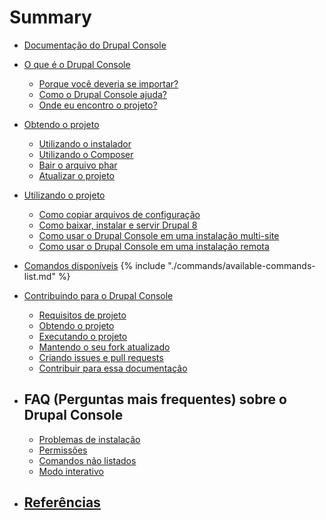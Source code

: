 # Summary

* [Documentação do Drupal Console](README.md)

* [O que é o Drupal Console](about/what-is-the-drupal-console.md)
  * [Porque você deveria se importar?](about/why-should-you-care-about.md)
  * [Como o Drupal Console ajuda?](about/how-does-drupal-console-help.md)
  * [Onde eu encontro o projeto?](about/where-do-i-find-the-project.md)

* [Obtendo o projeto](getting/project.md)
  * [Utilizando o instalador](getting/installer.md)
  * [Utilizando o Composer](getting/composer.md)
  * [Bair o arquivo phar](getting/download.md)
  * [Atualizar o projeto](getting/update.md)
  
* [Utilizando o projeto](using/project.md)
  * [Como copiar arquivos de configuração](using/how-to-copy-configuration-files.md)
  * [Como baixar, instalar e servir Drupal 8](using/how-to-download-install-and-serve-drupal8.md)
  * [Como usar o Drupal Console em uma instalação multi-site](using/how-to-use-drupal-console-in-a-multisite-installation.md)
  * [Como usar o Drupal Console em uma instalação remota](using/how-to-use-drupal-console-in-a-remote-installation.md)

* [Comandos disponíveis](commands/available-commands.md)
  {% include "./commands/available-commands-list.md" %}  

* [Contribuindo para o Drupal Console](contributing/new-features.md)
   * [Requisitos de projeto](contributing/project-requirements.md)
   * [Obtendo o projeto](contributing/getting-the-project.md)
   * [Executando o projeto](contributing/running-the-project.md)
   * [Mantendo o seu fork atualizado](contributing/keeping-your-fork-up-to-date.md)
   * [Criando issues e pull requests](contributing/creating-issues-and-pull-requests.md)
   * [Contribuir para essa documentação](contributing/documentation.md "Contribute to the Drupal Console book")

* ## FAQ (Perguntas mais frequentes) sobre o Drupal Console
   * [Problemas de instalação](drupal_console_faq/installation-problems.md)
   * [Permissões](drupal_console_faq/permissions.md)
   * [Comandos não listados](drupal_console_faq/commands-not-listed.md)
   * [Modo interativo](drupal_console_faq/interactive-mode.md)

* ## [Referências](references/links.md)
